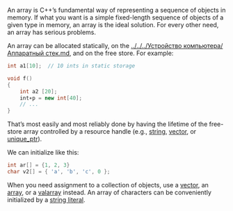 An array is C++’s fundamental way of representing a sequence of objects in memory. 
If what you want is a simple fixed-length sequence of objects of a given type in 
memory, an array is the ideal solution. For every other need, an array has serious 
problems.

An array can be allocated statically, on the [../../../Устройство компьютера/Аппаратный стек.md](../../../Устройство%20компьютера/Аппаратный%20стек.md), and on the free store. 
For example:
```cpp
int a1[10];  // 10 ints in static storage

void f()
{
	int a2 [20];
	int∗p = new int[40];
	// ...
}
```
That’s most easily and most reliably done by having the lifetime of the free-store
array controlled by a resource handle (e.g., [string](string), [vector](vector), or [unique_ptr](unique_ptr)). 

We can initialize like this:
```cpp
int ar[] = {1, 2, 3}
char v2[] = { 'a', 'b', 'c', 0 };
```

When you need assignment to a collection of objects, use a [vector](vector), an [array](array), or a [valarray](valarray) instead. An array of characters can be conveniently initialized by a [string literal](string%20literal).